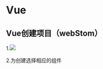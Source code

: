 # Vue

## Vue创建项目（webStom）

1.![](C:\Users\muxihong\Desktop\typoraProject\Vue\file\image-20221206153553663.png)

2.为创建选择相应的组件

